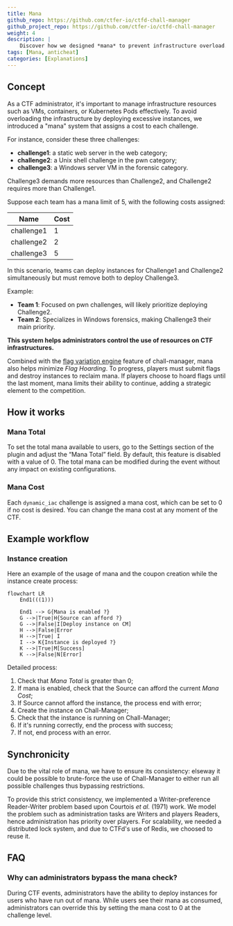 ```yaml
---
title: Mana
github_repo: https://github.com/ctfer-io/ctfd-chall-manager
github_project_repo: https://github.com/ctfer-io/ctfd-chall-manager
weight: 4
description: |
    Discover how we designed *mana* to prevent infrastructure overload.
tags: [Mana, anticheat]
categories: [Explanations]
---
```


## Concept

As a CTF administrator, it's important to manage infrastructure resources such as VMs, containers, or Kubernetes Pods effectively. To avoid overloading the infrastructure by deploying excessive instances, we introduced a "mana" system that assigns a cost to each challenge.

For instance, consider these three challenges:
* **challenge1**: a static web server in the web category;
* **challenge2**: a Unix shell challenge in the pwn category;
* **challenge3**: a Windows server VM in the forensic category.

Challenge3 demands more resources than Challenge2, and Challenge2 requires more than Challenge1.

Suppose each team has a mana limit of 5, with the following costs assigned:

| Name          | Cost |
|---------------|------|
| challenge1    | 1    |
| challenge2    | 2    |
| challenge3    | 5    |

In this scenario, teams can deploy instances for Challenge1 and Challenge2 simultaneously but must remove both to deploy Challenge3.

Example:
* **Team 1**: Focused on pwn challenges, will likely prioritize deploying Challenge2.
* **Team 2**: Specializes in Windows forensics, making Challenge3 their main priority.

**This system helps administrators control the use of resources on CTF infrastructures.**

Combined with the [flag variation engine](/docs/chall-manager/challmaker-guides/flag-variation-engine/) feature of chall-manager, mana also helps minimize *Flag Hoarding*. To progress, players must submit flags and destroy instances to reclaim mana. If players choose to hoard flags until the last moment, mana limits their ability to continue, adding a strategic element to the competition.

## How it works

### Mana Total

To set the total mana available to users, go to the Settings section of the plugin and adjust the “Mana Total” field. By default, this feature is disabled with a value of 0. The total mana can be modified during the event without any impact on existing configurations.

### Mana Cost

Each `dynamic_iac` challenge is assigned a mana cost, which can be set to 0 if no cost is desired. You can change the mana cost at any moment of the CTF. 

## Example workflow
### Instance creation

Here an example of the usage of mana and the coupon creation while the instance create process:
```mermaid
flowchart LR
    End1(((1)))

    End1 --> G{Mana is enabled ?}
    G -->|True|H{Source can afford ?}
    G -->|False|I[Deploy instance on CM]
    H -->|False|Error
    H -->|True| I
    I --> K{Instance is deployed ?}
    K -->|True|M[Success]
    K -->|False|N[Error]

```

Detailed process:
1. Check that *Mana Total* is greater than 0;
2. If mana is enabled, check that the Source can afford the current *Mana Cost*;
3. If Source cannot afford the instance, the process end with error;
4. Create the instance on Chall-Manager;
5. Check that the instance is running on Chall-Manager;
6. If it's running correctly, end the process with success;
7. If not, end process with an error.

## Synchronicity

Due to the vital role of mana, we have to ensure its consistency: elseway it could be possible to brute-force the use of Chall-Manager to either run all possible challenges thus bypassing restrictions.

To provide this strict consistency, we implemented a Writer-preference Reader-Writer problem based upon Courtois _et al._ (1971) work. We model the problem such as administration tasks are Writers and players Readers, hence administration has priority over players.
For scalability, we needed a distributed lock system, and due to CTFd's use of Redis, we choosed to reuse it.

## FAQ

### Why can administrators bypass the mana check?

During CTF events, administrators have the ability to deploy instances for users who have run out of mana. While users see their mana as consumed, administrators can override this by setting the mana cost to 0 at the challenge level.